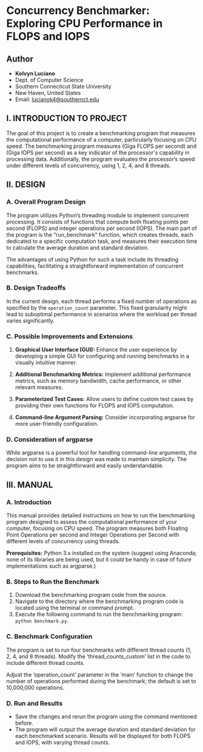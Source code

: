 # Concurrency Benchmarker: Exploring CPU Performance in FLOPS and IOPS

## Author
- **Kelvyn Luciano**
- Dept. of Computer Science
- Southern Connecticut State University
- New Haven, United States
- Email: lucianok4@southernct.edu

## I. INTRODUCTION TO PROJECT
The goal of this project is to create a benchmarking program that measures the computational performance of a computer, particularly focusing on CPU speed. The benchmarking program measures (Giga FLOPS per second) and (Giga IOPS per second) as a key indicator of the processor's capability in processing data. Additionally, the program evaluates the processor’s speed under different levels of concurrency, using 1, 2, 4, and 8 threads.

## II. DESIGN
### A. Overall Program Design
The program utilizes Python’s threading module to implement concurrent processing. It consists of functions that compute both floating points per second (FLOPS) and integer operations per second (IOPS). The main part of the program is the “run_benchmark” function, which creates threads, each dedicated to a specific computation task, and measures their execution time to calculate the average duration and standard deviation.

The advantages of using Python for such a task include its threading capabilities, facilitating a straightforward implementation of concurrent benchmarks.

### B. Design Tradeoffs
In the current design, each thread performs a fixed number of operations as specified by the `operation_count` parameter. This fixed granularity might lead to suboptimal performance in scenarios where the workload per thread varies significantly.

### C. Possible Improvements and Extensions
1. **Graphical User Interface (GUI):** Enhance the user experience by developing a simple GUI for configuring and running benchmarks in a visually intuitive manner.

2. **Additional Benchmarking Metrics:** Implement additional performance metrics, such as memory bandwidth, cache performance, or other relevant measures.

3. **Parameterized Test Cases:** Allow users to define custom test cases by providing their own functions for FLOPS and IOPS computation.

4. **Command-line Argument Parsing:** Consider incorporating argparse for more user-friendly configuration.

### D. Consideration of argparse
While argparse is a powerful tool for handling command-line arguments, the decision not to use it in this design was made to maintain simplicity. The program aims to be straightforward and easily understandable.

## III. MANUAL
### A. Introduction
This manual provides detailed instructions on how to run the benchmarking program designed to assess the computational performance of your computer, focusing on CPU speed. The program measures both Floating Point Operations per second and Integer Operations per Second with different levels of concurrency using threads.

**Prerequisites:** Python 3.x installed on the system (suggest using Anaconda; none of its libraries are being used, but it could be handy in case of future implementations such as argparse.)

### B. Steps to Run the Benchmark
1. Download the benchmarking program code from the source.
2. Navigate to the directory where the benchmarking program code is located using the terminal or command prompt.
3. Execute the following command to run the benchmarking program: `python benchmark.py`.

### C. Benchmark Configuration
The program is set to run four benchmarks with different thread counts (1, 2, 4, and 8 threads). Modify the ‘thread_counts_custom’ list in the code to include different thread counts.

Adjust the ‘operation_count’ parameter in the ‘main’ function to change the number of operations performed during the benchmark; the default is set to 10,000,000 operations.

### D. Run and Results
- Save the changes and rerun the program using the command mentioned before.
- The program will output the average duration and standard deviation for each benchmarked scenario. Results will be displayed for both FLOPS and IOPS, with varying thread counts.

